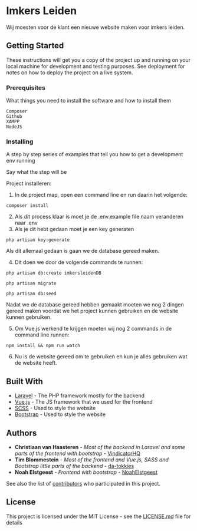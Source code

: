 # Imkers Leiden

Wij moesten voor de klant een nieuwe website maken voor imkers leiden.

## Getting Started

These instructions will get you a copy of the project up and running on your local machine for development and testing purposes. See deployment for notes on how to deploy the project on a live system.

### Prerequisites

What things you need to install the software and how to install them

```
Composer
Github
XAMPP
NodeJS
```

### Installing

A step by step series of examples that tell you how to get a development env running

Say what the step will be

Project installeren:

1. In de project map, open een command line en run daarin het volgende:
```
composer install
```

2. Als dit process klaar is moet je de .env.example file naam veranderen naar .env
3. Als je dit hebt gedaan moet je een key generaten
```
php artisan key:generate
```

Als dit allemaal gedaan is gaan we de database gereed maken.

4. Dit doen we door de volgende commands te runnen:
```
php artisan db:create imkersleidenDB

php artisan migrate

php artisan db:seed
```

Nadat we de database gereed hebben gemaakt moeten we nog 2 dingen gereed maken voordat we het project kunnen gebruiken en de website kunnen gebruiken.

5. Om Vue.js werkend te krijgen moeten wij nog 2 commands in de command line runnen:
```
npm install && npm run watch
```

6. Nu is de website gereed om te gebruiken en kun je alles gebruiken wat de website heeft.


## Built With

* [Laravel](https://laravel.com/) - The PHP framework mostly for the backend
* [Vue.js](https://vuejs.org/) - The JS framework that we used for the frontend
* [SCSS](https://sass-lang.com/) - Used to style the website 
* [Bootstrap](https://getbootstrap.com/) - Used to style the website 


## Authors

* **Christiaan van Haasteren** - *Most of the backend in Laravel and some parts of the frontend with bootstrap* - [VindicatorHQ](https://github.com/vindicatorhq)
* **Tim Blommestein** - *Most of the frontend and Vue.js, SASS and Bootstrap little parts of the backend* - [da-tokkies](https://github.com/da-tokkies)
* **Noah Elstgeest** - *Frontend with bootstrap* - [NoahElstgeest](https://github.com/NoahElstgeest)

See also the list of [contributors](https://github.com/your/project/contributors) who participated in this project.

## License

This project is licensed under the MIT License - see the [LICENSE.md](LICENSE.md) file for details

